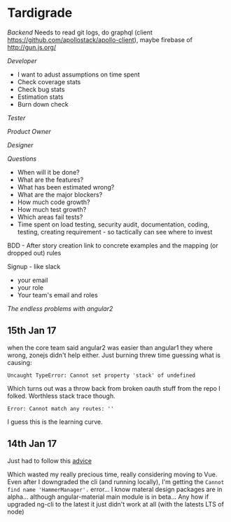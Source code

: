 Tardigrade
==========

*Backend*
Needs to read git logs, do graphql (client https://github.com/apollostack/apollo-client), maybe firebase of http://gun.js.org/ 

*Developer*
- I want to adust assumptions on time spent
- Check coverage stats
- Check bug stats
- Estimation stats
- Burn down check

*Tester*

*Product Owner*

*Designer*

*Questions*

- When will it be done?
- What are the features?
- What has been estimated wrong?
- What are the major blockers?
- How much code growth?
- How much test growth?
- Which areas fail tests?
- Time spent on load testing, security audit, documentation, coding, testing, creating requirement - so tactically can see where to invest

BDD -
After story creation link to concrete examples and the mapping (or dropped out) rules

Signup - like slack

* your email
* your role
* Your team's email and roles

*The endless problems with angular2*

15th Jan 17
-----------
when the core team said angular2 was easier than angular1 they where wrong, zonejs didn't help either. Just burning threw time guessing what is causing:

```Uncaught TypeError: Cannot set property 'stack' of undefined```

Which turns out was a throw back from broken oauth stuff from the repo I folked. Worthless stack trace though. 

```Error: Cannot match any routes: ''```

I guess this is the learning curve.

14th Jan 17
-----------
Just had to follow this [advice](http://stackoverflow.com/questions/41065026/angular-core-version-is-not-a-constructor-after-updating-angular-2)

Which wasted my really precious time, really considering moving to Vue. Even after I downgraded the cli (and running locally), I'm getting the ```Cannot find name 'HammerManager'.``` error... I know materal design packages are in alpha... although angular-material main module is in beta... Any how if upgraded ng-cli to the latest it just didn't work at all (with the latests LTS of node)


